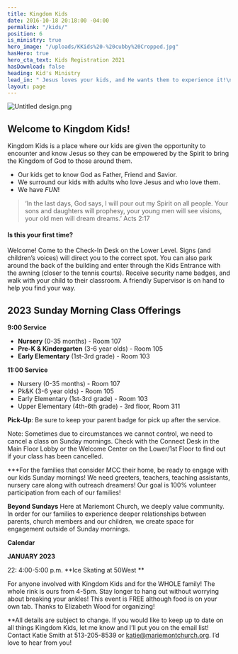 ```yaml
---
title: Kingdom Kids
date: 2016-10-18 20:18:00 -04:00
permalink: "/kids/"
position: 6
is_ministry: true
hero_image: "/uploads/KKids%20-%20cubby%20Cropped.jpg"
hasHero: true
hero_cta_text: Kids Registration 2021
hasDownload: false
heading: Kid's Ministry
lead_in: " Jesus loves your kids, and He wants them to experience it!\n"
layout: page
---
```


![Untitled design.png](/uploads/Untitled%20design.png)
## Welcome to Kingdom Kids!

Kingdom Kids is a place where our kids are given the opportunity to encounter and know Jesus so they can be empowered by the Spirit to bring the Kingdom of God to those around them.

* Our kids get to know God as Father, Friend and Savior.
* We surround our kids with adults who love Jesus and who love them.
* We have *FUN*!

> ‘In the last days, God says, I will pour out my Spirit on all people. Your sons and daughters will prophesy, your young men will see visions, your old men will dream dreams.’ Acts 2:17

#### Is this your first time?
Welcome! Come to the Check-In Desk on the Lower Level. Signs (and children’s voices) will direct you to the correct spot. You can also park around the back of the building and enter through the Kids Entrance with the awning (closer to the tennis courts). Receive security name badges, and walk with your child to their classroom. A friendly Supervisor is on hand to help you find your way.

## 2023 Sunday Morning Class Offerings


**9:00 Service** 
* **Nursery** (0-35 months) - Room 107
* **Pre-K & Kindergarten** (3-6 year olds) - Room 105
* **Early Elementary** (1st-3rd grade) - Room 103


**11:00 Service**
* Nursery (0-35 months) - Room 107
* Pk&K (3-6 year olds) - Room 105
* Early Elementary (1st-3rd grade) - Room 103
* Upper Elementary (4th-6th grade) - 3rd floor, Room 311

**Pick-Up**:  Be sure to keep your parent badge for pick up after the service.

Note: Sometimes due to circumstances we cannot control, we need to cancel a class on Sunday mornings.  Check with the Connect Desk in the Main Floor Lobby or the Welcome Center on the Lower/1st Floor to find out if your class has been cancelled.

***For the families that consider MCC their home, be ready to engage with our kids Sunday mornings! We need greeters, teachers, teaching assistants, nursery care along with outreach dreamers!  Our goal is 100% volunteer participation from each of our families!

**Beyond Sundays**
Here at Mariemont Church, we deeply value community.  In order for our families to experience deeper relationships between parents, church members and our children, we create space for engagement outside of Sunday mornings.  

**Calendar**

**JANUARY 2023**

22:  4:00-5:00 p.m. **Ice Skating at 50West **

For anyone involved with Kingdom Kids and for the WHOLE family!  The whole rink is ours from 4-5pm.  Stay longer to hang out without worrying about breaking your ankles! This event is FREE although food is on your own tab.  Thanks to Elizabeth Wood for organizing!

**All details are subject to change.  If you would like to keep up to date on all things Kingdom Kids, let me know and I’ll put you on the email list!
Contact Katie Smith at 513-205-8539 or katie@mariemontchurch.org.  I’d love to hear from you!
